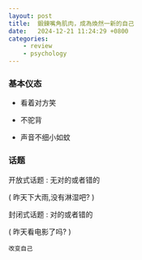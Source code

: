 ```yaml
---
layout: post
title:  鍛鍊嘴角肌肉，成為煥然一新的自己
date:   2024-12-21 11:24:29 +0800
categories: 
    - review
    - psychology
---
```


### 基本仪态

- 看着对方笑

- 不驼背

- 声音不细小如蚊

### 话题

开放式话题 : 无对的或者错的

( 昨天下大雨,没有淋湿吧? )

封闭式话题 : 对的或者错的

( 昨天看电影了吗? )

`改变自己`